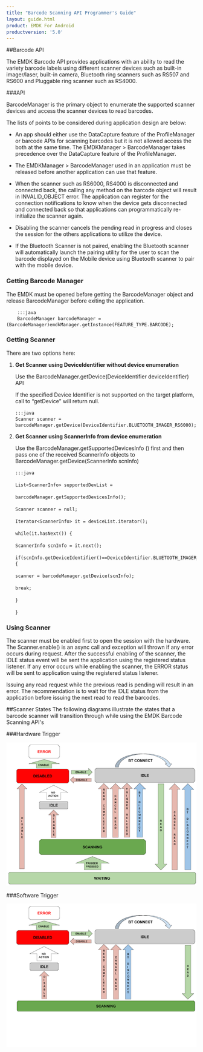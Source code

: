 ```yaml
---
title: "Barcode Scanning API Programmer's Guide"
layout: guide.html
product: EMDK For Android
productversion: '5.0'
---
```


##Barcode API

The EMDK Barcode API provides applications with an ability to read the
variety barcode labels using different scanner devices such as built-in
imager/laser, built-in camera, Bluetooth ring scanners such as RS507 and
RS600 and Pluggable ring scanner such as RS4000.

###API


BarcodeManager is the primary object to enumerate the supported scanner
devices and access the scanner devices to read barcodes.

The lists of points to be considered during application design are
below:

-   An app should either use the DataCapture feature of the ProfileManager or barcode APIs for scanning barcodes  but it is not allowed access the both at the same time. The EMDKManager > BarcodeManager takes precedence over the DataCapture feature of the ProfileManager.


-   The EMDKManager > BarcodeManager used in an application must be released before another application can use that feature.

-   When the scanner such as RS6000, RS4000 is disconnected and connected back, the calling any method on the barcode object will result in INVALID_OBJECT error. The application can register for the connection notifications to know when the device gets disconnected and connected back so that applications can programmatically  re-initialize the scanner again.


-   Disabling the scanner cancels the pending read in progress and closes the session for the others applications to utilize the device.

-   If the Bluetooth Scanner is not paired, enabling the Bluetooth scanner will automatically launch the pairing utility for the user to scan the barcode displayed on the Mobile device using Bluetooth scanner to pair with the mobile device.

### Getting Barcode Manager

The EMDK must be opened before getting the BarcodeManager object and
release BarcodeManager before exiting the application.

        :::java
        BarcodeManager barcodeManager = (BarcodeManager)emdkManager.getInstance(FEATURE_TYPE.BARCODE);

### Getting Scanner

There are two options here:

1.  **Get Scanner using DeviceIdentifier without device enumeration**

	Use the BarcodeManager.getDevice(DeviceIdentifier deviceIdentifier) API

	If the specified Device Identifier is not supported on the target platform, call to “getDevice” will return null.

        :::java
        Scanner scanner = barcodeManager.getDevice(DeviceIdentifier.BLUETOOTH_IMAGER_RS6000);

2.  **Get Scanner using ScannerInfo from device enumeration**

    Use the BarcodeManager.getSupportedDevicesInfo () first and then pass one of the received ScannerInfo objects to BarcodeManager.getDevice(ScannerInfo scnInfo)

        :::java
        
        List<ScannerInfo> supportedDevList =

        barcodeManager.getSupportedDevicesInfo();
        
        Scanner scanner = null;
        
        Iterator<ScannerInfo> it = deviceList.iterator();

        while(it.hasNext()) {
        
        ScannerInfo scnInfo = it.next();

        if(scnInfo.getDeviceIdentifier()==DeviceIdentifier.BLUETOOTH_IMAGER_RS6000){
        
        scanner = barcodeManager.getDevice(scnInfo);

        break;

        }

        }

### Using Scanner

The scanner must be enabled first to open the session with the hardware. The Scanner.enable() is an async call and exception will thrown if any error occurs during request. After the successful enabling of the scanner, the IDLE status event will be sent the application using the registered status listener. If any error occurs while enabling the scanner, the ERROR status will be sent to application using the registered status listener.

Issuing any read request while the previous read is pending will result in an error. The recommendation is to wait for the IDLE status from the application before issuing the next read to read the barcodes.


##Scanner States
The following diagrams illustrate the states that a barcode scanner will transition through while using the EMDK Barcode Scanning API's


###Hardware Trigger

![img](hardware-trigger.png)

###Software Trigger

![img](software-trigger.png)
